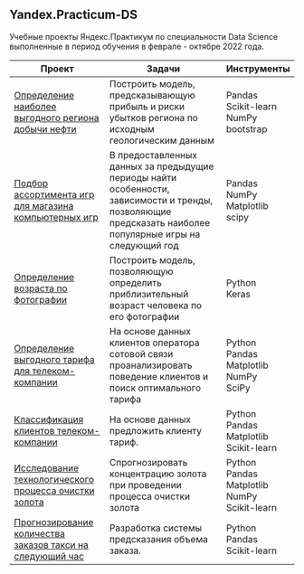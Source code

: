 ## Yandex.Practicum-DS
Учебные проекты Яндекс.Практикум по специальности Data Science выполненные в период обучения в феврале - октябре 2022 года.



|Проект | Задачи | Инструменты |
|----------------|---------------|-------------|
|[Определение наиболее выгодного региона добычи нефти](oil) |Построить модель, предсказывающую прибыль и риски убытков региона по исходным геологическим данным |Pandas <br /> Scikit-learn <br /> NumPy <br/> bootstrap |
|[Подбор ассортимента игр для магазина компьютерных игр](games) |В предоставленных данных за предыдущие периоды найти особенности, зависимости и тренды, позволяющие предсказать наиболее популярные игры на следующий год |Pandas<br/>NumPy<br/>Matplotlib<br/>scipy|
|[Определение возраста по фотографии](computer_vision) |Построить модель, позволяющую определить приблизительный возраст человека по его фотографии|Python<br/>Keras<br/>|
|[Определение выгодного тарифа для телеком-компании](mobile_tariff) |На основе данных клиентов оператора сотовой связи проанализировать поведение клиентов и поиск оптимального тарифа|Python<br/>Pandas<br/>Matplotlib<br/>NumPy<br/>SciPy|
|[Классификация клиентов телеком-компании](telecom)|На основе данных предложить клиенту тариф.|Python<br/>Pandas<br/>Matplotlib<br/>Scikit-learn|
|[Исследование технологического процесса очистки золота](gold)|Спрогнозировать концентрацию золота при проведении процесса очистки золота|Python<br/>Pandas<br/>Matplotlib<br/>NumPy<br/>Scikit-learn|
|[Прогнозирование количества заказов такси на следующий час](taxi)|Разработка системы предсказания объема заказа.|Python<br/>Pandas<br/>Scikit-learn|







[oil]: (https://github.com/evgen8323/Yandex.Practicum-DS/tree/main/oil)
[games]: (https://github.com/evgen8323/Yandex.Practicum-DS/tree/main/games)
[computer_vision]: (https://github.com/evgen8323/Yandex.Practicum-DS/tree/main/computer_vision)
[mobile_tariff]: (https://github.com/evgen8323/Yandex.Practicum-DS/tree/main/mobile_tariff)
[telecom]: (https://github.com/evgen8323/Yandex.Practicum-DS/tree/main/telecom)
[gold]: (https://github.com/evgen8323/Yandex.Practicum-DS/tree/main/gold)
[taxi]: (https://github.com/evgen8323/Yandex.Practicum-DS/tree/main/taxi)
